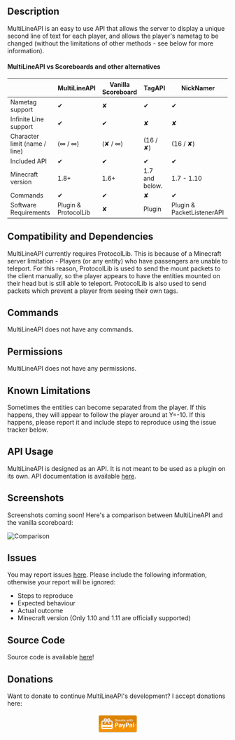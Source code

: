 ## Description
MultiLineAPI is an easy to use API that allows the server to display a unique second line of text for each player, and allows the player's nametag to be changed (without the limitations of other methods - see below for more information).

#### MultiLineAPI vs Scoreboards and other alternatives

|                               | MultiLineAPI        | Vanilla Scoreboard | TagAPI             | NickNamer          |
|-------------------------------|---------------------|--------------------|--------------------|--------------------|
| Nametag support               | ✔                  | ✘                  | ✔                 | ✔                 |
| Infinite Line support         | ✔                  | ✔                  | ✘                 | ✘                 |
| Character limit (name / line) | (∞ / ∞)             | (✘ / ∞)            | (16 / ✘)          | (16 / ✘)          |
| Included API                  | ✔                  | ✔                  | ✔                 | ✔                 |
| Minecraft version             | 1.8+                | 1.6+               | 1.7 and below.     | 1.7 - 1.10        |
| Commands                      | ✔                  | ✔                  | ✘                 | ✔                 |
| Software Requirements         | Plugin & ProtocolLib | ✘                  | Plugin           | Plugin & PacketListenerAPI |

## Compatibility and Dependencies
MultiLineAPI currently requires ProtocolLib. This is because of a Minecraft server limitation - Players (or any entity) who have passengers are unable to teleport. For this reason, ProtocolLib is used to send the mount packets to the client manually, so the player appears to have the entities mounted on their head but is still able to teleport. ProtocolLib is also used to send packets which prevent a player from seeing their own tags.

## Commands
MultiLineAPI does not have any commands.

## Permissions
MultiLineAPI does not have any permissions.

## Known Limitations
Sometimes the entities can become separated from the player. If this happens, they will appear to follow the player around at Y=-10. If this happens, please report it and include steps to reproduce using the issue tracker below.

## API Usage
MultiLineAPI is designed as an API. It is not meant to be used as a plugin on its own. API documentation is available [here](https://iso2013.github.io/MultiLineAPI/javadocs/).

## Screenshots
Screenshots coming soon! Here's a comparison between MultiLineAPI and the vanilla scoreboard:

![Comparison](comparison.png)

## Issues
You may report issues [here](https://github.com/iso2013/MultiLineAPI/issues). Please include the following information, otherwise your report will be ignored:
* Steps to reproduce
* Expected behaviour
* Actual outcome
* Minecraft version (Only 1.10 and 1.11 are officially supported)

## Source Code
Source code is available [here](https://github.com/iso2013/MultiLineAPI)!

## Donations
Want to donate to continue MultiLineAPI's development? I accept donations here:

<center>
    <a href="https://www.paypal.com/cgi-bin/webscr?cmd=_donations&business=blitzcubeowner%40gmail%2ecom&lc=US&item_name=iso2013&item_number=MultiLineAPI&currency_code=USD&bn=PP%2dDonationsBF%3abtn_donateCC_LG%2egif%3aNonHosted">
        <img src="docs/paypal.png"/>
    </a>
</center>
